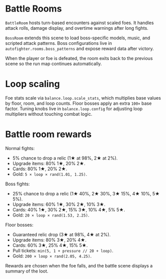 
# Battle Rooms

`BattleRoom` hosts turn-based encounters against scaled foes. It handles attack rolls, damage display, and overtime warnings after long fights.

`BossRoom` extends this scene to load boss-specific models, music, and scripted attack patterns. Boss configurations live in `autofighter.rooms.boss_patterns` and expose reward data after victory.

When the player or foe is defeated, the room exits back to the previous scene so the run map continues automatically.

# Loop scaling

Foe stats scale via `balance.loop.scale_stats`, which multiplies base values by floor, room, and loop counts. Floor bosses apply an extra `100×` base factor. Tuning knobs live in `balance.loop.config` for adjusting loop multipliers without touching combat logic.

# Battle room rewards

Normal fights:
- 5% chance to drop a relic (1★ at 98%, 2★ at 2%).
- Upgrade items: 80% 1★, 20% 2★.
- Cards: 80% 1★, 20% 2★.
- Gold: `5 × loop × rand(1.01, 1.25)`.

Boss fights:
- 25% chance to drop a relic (1★ 40%, 2★ 30%, 3★ 15%, 4★ 10%, 5★ 5%).
- Upgrade items: 60% 1★, 30% 2★, 10% 3★.
- Cards: 40% 1★, 30% 2★, 15% 3★, 10% 4★, 5% 5★.
- Gold: `20 × loop × rand(1.53, 2.25)`.

Floor bosses:
- Guaranteed relic drop (3★ at 98%, 4★ at 2%).
- Upgrade items: 80% 3★, 20% 4★.
- Cards: 60% 3★, 25% 4★, 15% 5★.
- Pull tickets: `min(5, 1 + pressure // 20 + loop)`.
- Gold: `200 × loop × rand(2.05, 4.25)`.

Rewards are chosen when the foe falls, and the battle scene displays a summary of the loot.
